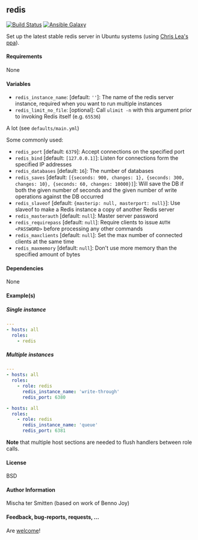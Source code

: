 ## redis

[![Build Status](https://travis-ci.org/Oefenweb/ansible-redis.svg?branch=master)](https://travis-ci.org/Oefenweb/ansible-redis) [![Ansible Galaxy](http://img.shields.io/badge/ansible--galaxy-redis-blue.svg)](https://galaxy.ansible.com/tersmitten/redis)

Set up the latest stable redis server in Ubuntu systems (using [Chris Lea's ppa](https://launchpad.net/~chris-lea/+archive/ubuntu/redis-server)).

#### Requirements

None

#### Variables

* `redis_instance_name`: [default: `''`]: The name of the redis server instance, required when you want to run multiple instances
* `redis_limit_no_file`: [optional]: Call `ulimit -n` with this argument prior to invoking Redis itself (e.g. `65536`)

A lot (see `defaults/main.yml`)

Some commonly used:

* `redis_port` [default: `6379`]: Accept connections on the specified port
* `redis_bind` [default: `[127.0.0.1]`]: Listen for connections form the specified IP addresses
* `redis_databases` [default: `16`]: The number of databases
* `redis_saves` [default: `[{seconds: 900, changes: 1}, {seconds: 300, changes: 10}, {seconds: 60, changes: 10000}]`]: Will save the DB if both the given number of seconds and the given number of write operations against the DB occurred
* `redis_slaveof` [default: `{masterip: null, masterport: null}`]: Use slaveof to make a Redis instance a copy of another Redis server
* `redis_masterauth` [default: `null`]: Master server password
* `redis_requirepass` [default: `null`]: Require clients to issue `AUTH <PASSWORD>` before processing any other commands
* `redis_maxclients` [default: `null`]: Set the max number of connected clients at the same time
* `redis_maxmemory` [default: `null`]: Don't use more memory than the specified amount of bytes

#### Dependencies

None

#### Example(s)

##### Single instance

```yaml
---
- hosts: all
  roles:
    - redis
```

##### Multiple instances

```yaml
---
- hosts: all
  roles:
    - role: redis
      redis_instance_name: 'write-through'
      redis_port: 6380

- hosts: all
  roles:
    - role: redis
      redis_instance_name: 'queue'
      redis_port: 6381
```

**Note** that multiple host sections are needed to flush handlers between role calls.

#### License

BSD

#### Author Information

Mischa ter Smitten (based on work of Benno Joy)

#### Feedback, bug-reports, requests, ...

Are [welcome](https://github.com/Oefenweb/ansible-redis/issues)!
